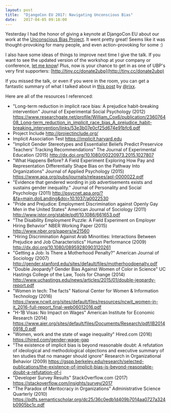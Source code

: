 ```yaml
---
layout: post
title:  "DjangoCon EU 2017: Navigating Unconscious Bias"
date:   2017-04-05 09:18:00
---
```


Yesterday I had the honor of giving a keynote at DjangoCon EU about our work at the [Unconscious Bias Project](http://unconsciousbiasproject.org/). It went pretty great! Seems like it was thought-provoking for many people, and even action-provoking for some :)

I also have some ideas of things to improve next time I give the talk. If you want to see the updated version of the workshop at your company or conference, [let me know](mailto:annarschneider@gmail.com)! Plus, now is your chance to get in as one of UBP's very first supporters: [http://tiny.cc/donate2ubp](http://tiny.cc/donate2ubp)

If you missed the talk, or even if you were in the room, you can get a fantastic summary of what I talked about in [this post](https://cutebit.de/articles/djangocon-europe-2017-navigating-unconscious-bias/) by [@rixx](https://twitter.com/rixxtr). 

Here are all of the resources I referenced:

* "Long-term reduction in implicit race bias: A prejudice habit-breaking intervention" Journal of Experimental Social Psychology (2012) https://www.researchgate.net/profile/William_Cox6/publication/236076408_Long-term_reduction_in_implicit_race_bias_A_prejudice_habit-breaking_intervention/links/53e3b07e0cf25d674e91bfc6.pdf
* Project Include http://projectinclude.org/
* Implicit Association Test https://implicit.harvard.edu
* "Implicit Gender Stereotypes and Essentialist Beliefs Predict Preservice Teachers’ Tracking Recommendations"
The Journal of Experimental Education (2015) http://dx.doi.org/10.1080/00220973.2015.1027807
* "What Happens Before? A Field Experiment Exploring How Pay and Representation Differentially Shape Bias on the Pathway Into Organizations" Journal of Applied Psychology (2015) https://www.apa.org/pubs/journals/releases/apl-0000022.pdf
* "Evidence that gendered wording in job advertisements exists and sustains gender inequality." Journal of Personality and Social Psychology (2011) http://psycnet.apa.org/?&fa=main.doiLanding&doi=10.1037/a0022530
* "Pride and Prejudice: Employment Discrimination against Openly Gay Men in the United States" American Journal of Sociology (2011) http://www.jstor.org/stable/pdf/10.1086/661653.pdf
* "The Disability Employment Puzzle: A Field Experiment on Employer Hiring Behavior" NBER Working Paper (2015) http://www.nber.org/papers/w21560
* "Hiring Discrimination Against Arab Minorities: Interactions Between Prejudice and Job Characteristics" Human Performance (2009) http://dx.doi.org/10.1080/08959280903120261
* "Getting a Job: Is There a Motherhood Penalty?" American Journal of Sociology (2007) http://gender.stanford.edu/sites/default/files/motherhoodpenalty.pdf
* "Double Jeopardy? Gender Bias Against Women of Color in Science" UC Hastings College of the Law, Tools for Change (2014) http://www.uchastings.edu/news/articles/2015/01/double-jeopardy-report.pdf
* "Women in tech: The facts" National Center for Women & Information Technology (2016) https://www.ncwit.org/sites/default/files/resources/ncwit_women-in-it_2016-full-report_final-web06012016.pdf
* "H-1B Visas: No Impact on Wages" American Institute for Economic Research (2014) https://www.aier.org/sites/default/files/Documents/Research/pdf/IB20140918_0.pdf
* "Women, work and the state of wage inequality" Hired.com (2016) https://hired.com/gender-wage-gap
* "The existence of implicit bias is beyond reasonable doubt: A refutation of ideological and methodological objections and executive summary of ten studies that no manager should ignore" Research in Organizational Behavior (2009) https://gspp.berkeley.edu/research/selected-publications/the-existence-of-implicit-bias-is-beyond-reasonable-doubt-a-refutation-of-i
* "Developer Survey Results" StackOverflow.com (2017) https://stackoverflow.com/insights/survey/2017
* "The Paradox of Meritocracy in Organizations" Administrative Science Quarterly (2010) https://pdfs.semanticscholar.org/dc25/36c0edb1d409b7014aa0727a324b0905bc1c.pdf
